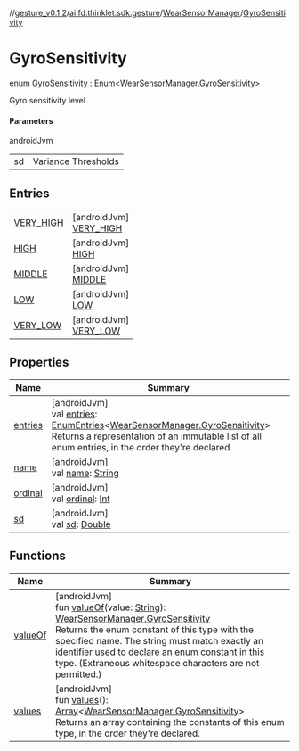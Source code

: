 //[gesture_v0.1.2](../../../../index.md)/[ai.fd.thinklet.sdk.gesture](../../index.md)/[WearSensorManager](../index.md)/[GyroSensitivity](index.md)

# GyroSensitivity

enum [GyroSensitivity](index.md) : [Enum](https://kotlinlang.org/api/latest/jvm/stdlib/kotlin/-enum/index.html)&lt;[WearSensorManager.GyroSensitivity](index.md)&gt; 

Gyro sensitivity level

#### Parameters

androidJvm

| | |
|---|---|
| sd | Variance Thresholds |

## Entries

| | |
|---|---|
| [VERY_HIGH](-v-e-r-y_-h-i-g-h/index.md) | [androidJvm]<br>[VERY_HIGH](-v-e-r-y_-h-i-g-h/index.md) |
| [HIGH](-h-i-g-h/index.md) | [androidJvm]<br>[HIGH](-h-i-g-h/index.md) |
| [MIDDLE](-m-i-d-d-l-e/index.md) | [androidJvm]<br>[MIDDLE](-m-i-d-d-l-e/index.md) |
| [LOW](-l-o-w/index.md) | [androidJvm]<br>[LOW](-l-o-w/index.md) |
| [VERY_LOW](-v-e-r-y_-l-o-w/index.md) | [androidJvm]<br>[VERY_LOW](-v-e-r-y_-l-o-w/index.md) |

## Properties

| Name | Summary |
|---|---|
| [entries](entries.md) | [androidJvm]<br>val [entries](entries.md): [EnumEntries](https://kotlinlang.org/api/latest/jvm/stdlib/kotlin.enums/-enum-entries/index.html)&lt;[WearSensorManager.GyroSensitivity](index.md)&gt;<br>Returns a representation of an immutable list of all enum entries, in the order they're declared. |
| [name](-v-e-r-y_-l-o-w/index.md#-372974862%2FProperties%2F1468078963) | [androidJvm]<br>val [name](-v-e-r-y_-l-o-w/index.md#-372974862%2FProperties%2F1468078963): [String](https://kotlinlang.org/api/latest/jvm/stdlib/kotlin/-string/index.html) |
| [ordinal](-v-e-r-y_-l-o-w/index.md#-739389684%2FProperties%2F1468078963) | [androidJvm]<br>val [ordinal](-v-e-r-y_-l-o-w/index.md#-739389684%2FProperties%2F1468078963): [Int](https://kotlinlang.org/api/latest/jvm/stdlib/kotlin/-int/index.html) |
| [sd](sd.md) | [androidJvm]<br>val [sd](sd.md): [Double](https://kotlinlang.org/api/latest/jvm/stdlib/kotlin/-double/index.html) |

## Functions

| Name | Summary |
|---|---|
| [valueOf](value-of.md) | [androidJvm]<br>fun [valueOf](value-of.md)(value: [String](https://kotlinlang.org/api/latest/jvm/stdlib/kotlin/-string/index.html)): [WearSensorManager.GyroSensitivity](index.md)<br>Returns the enum constant of this type with the specified name. The string must match exactly an identifier used to declare an enum constant in this type. (Extraneous whitespace characters are not permitted.) |
| [values](values.md) | [androidJvm]<br>fun [values](values.md)(): [Array](https://kotlinlang.org/api/latest/jvm/stdlib/kotlin/-array/index.html)&lt;[WearSensorManager.GyroSensitivity](index.md)&gt;<br>Returns an array containing the constants of this enum type, in the order they're declared. |
